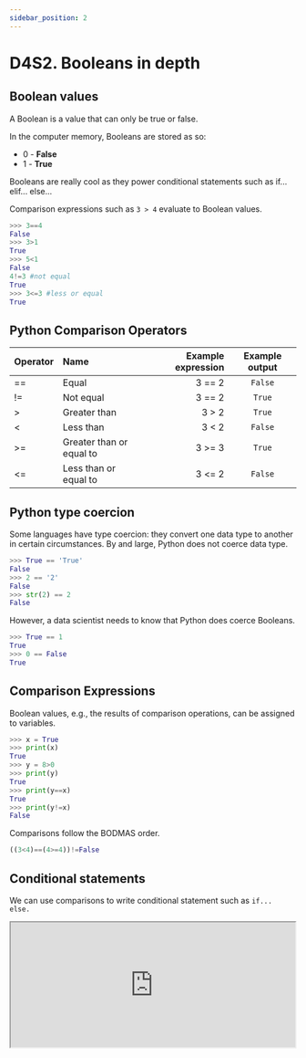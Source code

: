 ```yaml
---
sidebar_position: 2
---
```


# D4S2. Booleans in depth

## Boolean values

A Boolean is a value that can only be true or false.

In the computer memory, Booleans are stored as so:

- 0 - **False**
- 1 - **True**

Booleans are really cool as they power conditional statements such as if... elif... else...

Comparison expressions such as `3 > 4` evaluate to Boolean values.

```python
>>> 3==4
False
>>> 3>1
True
>>> 5<1
False
4!=3 #not equal
True
>>> 3<=3 #less or equal
True
```

## Python Comparison Operators

| Operator | Name | Example expression | Example output |
| :- | :- | -: | :-: |
| ==  | Equal  | 3 == 2 | `False` |
| !=  | Not equal | 3 == 2 | `True` |
| >  | Greater than | 3 > 2 | `True` |
| <  | Less than  | 3 < 2 | `False` |
| >=  | Greater than or equal to | 3 >= 3 | `True` |
| <=  | Less than or equal to | 3 <= 2 | `False` |

## Python type coercion

Some languages have type coercion: they convert one data type to another in certain circumstances. By and large, Python does not coerce data type.

```python
>>> True == 'True'
False
>>> 2 == '2'
False
>>> str(2) == 2
False
```

However, a data scientist needs to know that Python does coerce Booleans.

```python
>>> True == 1
True
>>> 0 == False
True
```

## Comparison Expressions

Boolean values, e.g., the results of comparison operations, can be assigned to variables.

```python
>>> x = True
>>> print(x)
True
>>> y = 8>0
>>> print(y)
True
>>> print(y==x)
True
>>> print(y!=x)
False
```

Comparisons follow the BODMAS order.

```python
((3<4)==(4>=4))!=False
```

## Conditional statements

We can use comparisons to write conditional statement such as `if... else.`

<iframe title="Embedded cell output" src="https://embed.deepnote.com/3aa75dcd-4528-457b-ab69-12debd9a9704/2e706d91-e1d8-4313-b5ca-202bf6d1cf2c/00013-7bb6c5eb-6988-4e25-b83a-6c497613fdf4?height=219" height="219" width="500"/>

<iframe title="Embedded cell output" src="https://embed.deepnote.com/3aa75dcd-4528-457b-ab69-12debd9a9704/2e706d91-e1d8-4313-b5ca-202bf6d1cf2c/00014-d63ce94b-43e8-451b-9063-08165b530a5d?height=219" height="219" width="500"/>

## Python Boolean Operators

Boolean or logical operators:

- operate on Boolean values (`True` and `False`)
- return Boolean values (`True` or `False`)

The three main logical operators in Python are:

- `and`
- `or`
- `not`

## Truth tables

The truth tables describe the results of operations using Boolean operators.

### Boolean `and` truth table

| Value 1 | Value 2 | Expression | Result |
| :- | :- | -: | :-: |
| `True`  | `True` | `True and True` | `True` |
| `True`  | `False` | `True and False` | `False` |
| `False`  | `True` | `False and True` | `False` |
| `False`  | `False` | `False and False` | `False` |

### Boolean `or` truth table

| Value 1 | Value 2 | Expression | Result |
| :- | :- | -: | :-: |
| `True`  | `True` | `True or True` | `True` |
| `True`  | `False` | `True or False` | `True` |
| `False`  | `True` | `False or True` | `True` |
| `False`  | `False` | `False or False` | `False` |

### Boolean `not` truth table

Boolean `not` is a unary operator, so it applies to only one value.

| Value | Expression | Result |
| :- | -: | :-: |
| `True`  | `not True` | `False` |
| `False` | `not False` | `True` |

## Filtering in pandas

Pandas allows to filter using Numpy masking arrays. For example, the code below will select only data for films with title "Cinderella" from a dataframe df:

```python
df[df.title == "Cinderella"]
```

However, Numpy does not support Python operators `and`, `or` and `not`.

That does make things complicated, however you can use:

- `&` for and
- `|` for or
- `~` for not

So, you can filter all retired astronauts whose flight was before 1970 this way:

```python
my_df[(my_df['Status']=='Retired') & (my_df['Year']<1970)]
```

## Deepnote

Duplicate the Deepnote below, run or re-run the cells and try the tasks (signposted 🏋️).

[<img
    src="/img/icons/deepnote-logo.svg"
    alt="Deepnote link"
/>](https://deepnote.com/project/Untitled-project-U_ESz8CFQESuCSqlf7MbYQ/%2Fpandas_filters.ipynb/#1d1cff47-b5a7-4fc3-b774-8a401e271c1f)

[Link to Deepnote](https://deepnote.com/project/Untitled-project-U_ESz8CFQESuCSqlf7MbYQ/%2Fpandas_filters.ipynb/#1d1cff47-b5a7-4fc3-b774-8a401e271c1f)
